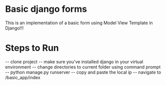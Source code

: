 # Basic django forms
This is an implementation of a basic form using Model View Template in Django!!!

# Steps to Run 
--  clone project 
--  make sure you've installed django in your virtual environment 
--  change directories to current folder using command prompt 
--  python manage.py runserver
--  copy and paste the local ip 
--  navigate to /basic_app/index

